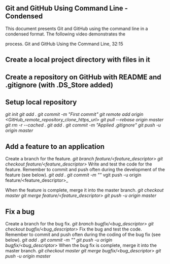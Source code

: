 ## Git and GitHub Using Command Line - Condensed

This document presents Git and GitHub using the command line in a condensed format. The following video demonstrates the 

process.
Git and GitHub Using the Command Line, 32:15
## Create a local project directory with files in it
## Create a repository on GitHub with README and .gitignore (with .DS_Store added)
## Setup local repository
  _git init_
  _git add ._
  _git commit -m "First commit"_
  _git remote add origin <GitHub_remote_repository_clone_https_url>_
  _git pull --rebase origin master_
  _git rm -r --cached ._
  _git add ._
  _git commit -m "Applied .gitignore"_
  _git push -u origin master_
## Add a feature to an application
Create a branch for the feature.
  _git branch feature/<feature_descriptor>_
  _git checkout feature/<feature_descriptor>_
Write and test the code for the feature. Remember to commit and push often during the development of the feature (see below).
  _git add ._
  _git commit -m "<message describing changes>"_
  vgit push -u origin feature/<feature_descriptor>_
     
When the feature is complete, merge it into the master branch.
  _git checkout master_
  _git merge feature/<feature_descriptor>_
  _git push -u origin master_

## Fix a bug
Create a branch for the bug fix.
  _git branch bugfix/<bug_descriptor>_
  _git checkout bugfix/<bug_descriptor>_
Fix the bug and test the code. Remember to commit and push often during the coding of the bug fix (see below).
  _git add ._
  _git commit -m "<message describing changes>"_
  _git push -u origin bugfix/<bug_descriptor>_
When the bug fix is complete, merge it into the master branch.
  _git checkout master_
  _git merge bugfix/<bug_descriptor>_
  _git push -u origin master_
   
